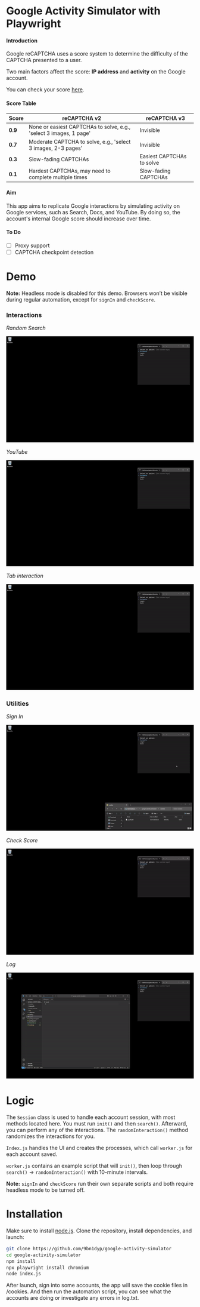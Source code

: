 # Google Activity Simulator with Playwright

#### Introduction

Google reCAPTCHA uses a score system to determine the difficulty of the CAPTCHA presented to a user.

Two main factors affect the score: **IP address** and **activity** on the Google account.

You can check your score [here](https://antcpt.com/score_detector/).

#### Score Table

| Score | reCAPTCHA v2 | reCAPTCHA v3 |
|-------|--------------|--------------|
| **0.9** | None or easiest CAPTCHAs to solve, e.g., 'select 3 images, 1 page' | Invisible |
| **0.7** | Moderate CAPTCHA to solve, e.g., 'select 3 images, 2-3 pages' | Invisible |
| **0.3** | Slow-fading CAPTCHAs | Easiest CAPTCHAs to solve |
| **0.1** | Hardest CAPTCHAs, may need to complete multiple times | Slow-fading CAPTCHAs |

#### Aim

This app aims to replicate Google interactions by simulating activity on Google services, such as Search, Docs, and YouTube. By doing so, the account's internal Google score should increase over time.

#### To Do

- [ ] Proxy support
- [ ] CAPTCHA checkpoint detection

# Demo

**Note:** Headless mode is disabled for this demo. Browsers won’t be visible during regular automation, except for `signIn` and `checkScore`.

### Interactions

_Random Search_

![](demogifs/search.gif)

_YouTube_

![](demogifs/yt.gif)

_Tab interaction_

![](demogifs/tab.gif)

### Utilities

_Sign In_

![](demogifs/signin.gif)

_Check Score_

![](demogifs/scores.gif)

_Log_

![](demogifs/log.gif)

# Logic

The `Session` class is used to handle each account session, with most methods located here. You must run `init()` and then `search()`. Afterward, you can perform any of the interactions. The `randomInteraction()` method randomizes the interactions for you.

`Index.js` handles the UI and creates the processes, which call `worker.js` for each account saved.

`worker.js` contains an example script that will `init()`, then loop through `search()` -> `randomInteraction()` with 10-minute intervals.

**Note:** `signIn` and `checkScore` run their own separate scripts and both require headless mode to be turned off.

# Installation

Make sure to install [node.js](https://nodejs.org/en). Clone the repository, install dependencies, and launch:

```bash
git clone https://github.com/9bn1dyp/google-activity-simulator
cd google-activity-simulator
npm install
npx playwright install chromium
node index.js
```

After launch, sign into some accounts, the app will save the cookie files in /cookies. And then run the automation script, you can see what the accounts are doing or investigate any errors in log.txt.